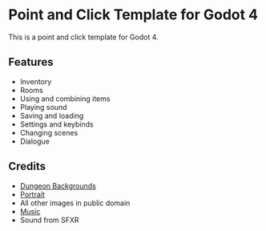 # Point and Click Template for Godot 4

This is a point and click template for Godot 4.

## Features

* Inventory
* Rooms
* Using and combining items
* Playing sound
* Saving and loading
* Settings and keybinds
* Changing scenes
* Dialogue

## Credits

* [Dungeon Backgrounds](https://the-outlander.itch.io/free-dungeon-backgrounds)
* [Portrait](https://coraxdigitalart.itch.io/500-fantasy-character-portraits-realistic-human-heroes)
* All other images in public domain
* [Music](https://joshuuu.itch.io/short-loopable-background-music)
* Sound from SFXR